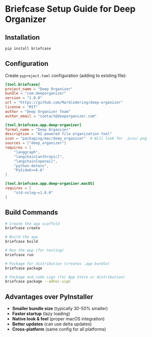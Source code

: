# Briefcase Setup Guide for Deep Organizer

## Installation

```bash
pip install briefcase
```

## Configuration

Create `pyproject.toml` configuration (adding to existing file):

```toml
[tool.briefcase]
project_name = "Deep Organizer"
bundle = "com.deeporganizer"
version = "1.0.0"
url = "https://github.com/MarkCodering/deep-organizer"
license = "MIT"
author = "Deep Organizer Team"
author_email = "contact@deeporganizer.com"

[tool.briefcase.app.deep-organizer]
formal_name = "Deep Organizer"
description = "AI-powered file organization tool"
icon = "packaging/mac/deep_organizer"  # Will look for .icns/.png
sources = ["deep_organizer"]
requires = [
    "langgraph",
    "langchain[anthropic]",
    "langchain[openai]",
    "python-dotenv",
    "PySide6>=6.6"
]

[tool.briefcase.app.deep-organizer.macOS]
requires = [
    "std-nslog~=1.0.0"
]
```

## Build Commands

```bash
# Create the app scaffold
briefcase create

# Build the app
briefcase build

# Run the app (for testing)
briefcase run

# Package for distribution (creates .app bundle)
briefcase package

# Package and code sign (for App Store or distribution)
briefcase package --adhoc-sign
```

## Advantages over PyInstaller
- **Smaller bundle size** (typically 30-50% smaller)
- **Faster startup** (lazy loading)
- **Native look & feel** (proper macOS integration)
- **Better updates** (can use delta updates)
- **Cross-platform** (same config for all platforms)
